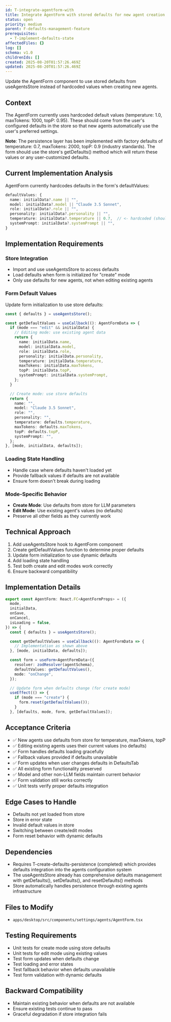 ```yaml
---
id: T-integrate-agentform-with
title: Integrate AgentForm with stored defaults for new agent creation
status: open
priority: medium
parent: F-defaults-management-feature
prerequisites:
  - T-implement-defaults-state
affectedFiles: {}
log: []
schema: v1.0
childrenIds: []
created: 2025-08-20T01:57:26.469Z
updated: 2025-08-20T01:57:26.469Z
---
```


Update the AgentForm component to use stored defaults from useAgentsStore instead of hardcoded values when creating new agents.

## Context

The AgentForm currently uses hardcoded default values (temperature: 1.0, maxTokens: 1000, topP: 0.95). These should come from the user's configured defaults in the store so that new agents automatically use the user's preferred settings.

**Note**: The persistence layer has been implemented with factory defaults of temperature: 0.7, maxTokens: 2000, topP: 0.9 (industry standards). The form should use the store's getDefaults() method which will return these values or any user-customized defaults.

## Current Implementation Analysis

AgentForm currently hardcodes defaults in the form's defaultValues:

```typescript
defaultValues: {
  name: initialData?.name || "",
  model: initialData?.model || "Claude 3.5 Sonnet",
  role: initialData?.role || "",
  personality: initialData?.personality || "",
  temperature: initialData?.temperature || 0.7,  // <- hardcoded (should use store defaults)\n  maxTokens: initialData?.maxTokens || 2000,     // <- hardcoded (should use store defaults)\n  topP: initialData?.topP || 0.9,               // <- hardcoded (should use store defaults)
  systemPrompt: initialData?.systemPrompt || "",
}
```

## Implementation Requirements

### Store Integration

- Import and use useAgentsStore to access defaults
- Load defaults when form is initialized for "create" mode
- Only use defaults for new agents, not when editing existing agents

### Form Default Values

Update form initialization to use store defaults:

```typescript
const { defaults } = useAgentsStore();

const getDefaultValues = useCallback((): AgentFormData => {
  if (mode === "edit" && initialData) {
    // Editing mode: use existing agent data
    return {
      name: initialData.name,
      model: initialData.model,
      role: initialData.role,
      personality: initialData.personality,
      temperature: initialData.temperature,
      maxTokens: initialData.maxTokens,
      topP: initialData.topP,
      systemPrompt: initialData.systemPrompt,
    };
  }

  // Create mode: use store defaults
  return {
    name: "",
    model: "Claude 3.5 Sonnet",
    role: "",
    personality: "",
    temperature: defaults.temperature,
    maxTokens: defaults.maxTokens,
    topP: defaults.topP,
    systemPrompt: "",
  };
}, [mode, initialData, defaults]);
```

### Loading State Handling

- Handle case where defaults haven't loaded yet
- Provide fallback values if defaults are not available
- Ensure form doesn't break during loading

### Mode-Specific Behavior

- **Create Mode**: Use defaults from store for LLM parameters
- **Edit Mode**: Use existing agent's values (no defaults)
- Preserve all other fields as they currently work

## Technical Approach

1. Add useAgentsStore hook to AgentForm component
2. Create getDefaultValues function to determine proper defaults
3. Update form initialization to use dynamic defaults
4. Add loading state handling
5. Test both create and edit modes work correctly
6. Ensure backward compatibility

## Implementation Details

```typescript
export const AgentForm: React.FC<AgentFormProps> = ({
  mode,
  initialData,
  onSave,
  onCancel,
  isLoading = false,
}) => {
  const { defaults } = useAgentsStore();

  const getDefaultValues = useCallback((): AgentFormData => {
    // Implementation as shown above
  }, [mode, initialData, defaults]);

  const form = useForm<AgentFormData>({
    resolver: zodResolver(agentSchema),
    defaultValues: getDefaultValues(),
    mode: "onChange",
  });

  // Update form when defaults change (for create mode)
  useEffect(() => {
    if (mode === "create") {
      form.reset(getDefaultValues());
    }
  }, [defaults, mode, form, getDefaultValues]);
```

## Acceptance Criteria

- ✅ New agents use defaults from store for temperature, maxTokens, topP
- ✅ Editing existing agents uses their current values (no defaults)
- ✅ Form handles defaults loading gracefully
- ✅ Fallback values provided if defaults unavailable
- ✅ Form updates when user changes defaults in DefaultsTab
- ✅ All existing form functionality preserved
- ✅ Model and other non-LLM fields maintain current behavior
- ✅ Form validation still works correctly
- ✅ Unit tests verify proper defaults integration

## Edge Cases to Handle

- Defaults not yet loaded from store
- Store in error state
- Invalid default values in store
- Switching between create/edit modes
- Form reset behavior with dynamic defaults

## Dependencies

- Requires T-create-defaults-persistence (completed) which provides defaults integration into the agents configuration system
- The useAgentsStore already has comprehensive defaults management with getDefaults(), setDefaults(), and resetDefaults() methods
- Store automatically handles persistence through existing agents infrastructure

## Files to Modify

- `apps/desktop/src/components/settings/agents/AgentForm.tsx`

## Testing Requirements

- Unit tests for create mode using store defaults
- Unit tests for edit mode using existing values
- Test form updates when defaults change
- Test loading and error states
- Test fallback behavior when defaults unavailable
- Test form validation with dynamic defaults

## Backward Compatibility

- Maintain existing behavior when defaults are not available
- Ensure existing tests continue to pass
- Graceful degradation if store integration fails
